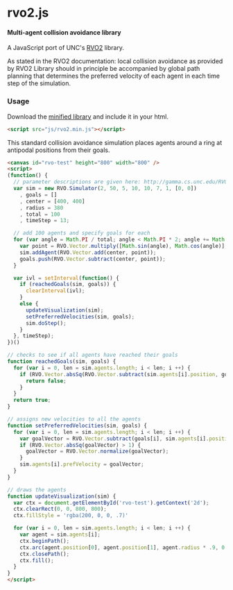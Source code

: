 rvo2.js
========

#### Multi-agent collision avoidance library ####

A JavaScript port of UNC's [RVO2](http://gamma.cs.unc.edu/RVO2/) library.

As stated in the RVO2 documentation: local collision avoidance as provided by RVO2 Library should in principle be accompanied by global path planning that determines the preferred velocity of each agent in each time step of the simulation.

### Usage ###

Download the [minified library](http://pwells.github.com/rvo2-js/lib/rvo2.min.js) and include it in your html.

```html
<script src="js/rvo2.min.js"></script>
```

This standard collision avoidance simulation places agents around a ring at antipodal positions from their goals.

```html
<canvas id="rvo-test" height="800" width="800" />
<script>
(function() {
  // parameter descriptions are given here: http://gamma.cs.unc.edu/RVO2/documentation/2.0/params.html
  var sim = new RVO.Simulator(2, 50, 5, 10, 10, 7, 1, [0, 0])
    , goals = []
    , center = [400, 400]
    , radius = 380
    , total = 100
    , timeStep = 13;

  // add 100 agents and specify goals for each
  for (var angle = Math.PI / total; angle < Math.PI * 2; angle += Math.PI / (.5 * total)) {
    var point = RVO.Vector.multiply([Math.sin(angle), Math.cos(angle)], radius);
    sim.addAgent(RVO.Vector.add(center, point));
    goals.push(RVO.Vector.subtract(center, point));
  }

  var ivl = setInterval(function() {
    if (reachedGoals(sim, goals)) {
      clearInterval(ivl);
    }
    else {
      updateVisualization(sim);
      setPreferredVelocities(sim, goals);
      sim.doStep();
    }
  }, timeStep);
})()

// checks to see if all agents have reached their goals
function reachedGoals(sim, goals) {
  for (var i = 0, len = sim.agents.length; i < len; i ++) {
    if (RVO.Vector.absSq(RVO.Vector.subtract(sim.agents[i].position, goals[i])) > 1) {
      return false;
    }
  }
  return true;
}

// assigns new velocities to all the agents
function setPreferredVelocities(sim, goals) {
  for (var i = 0, len = sim.agents.length; i < len; i ++) {
    var goalVector = RVO.Vector.subtract(goals[i], sim.agents[i].position);
    if (RVO.Vector.absSq(goalVector) > 1) {
      goalVector = RVO.Vector.normalize(goalVector);
    }
    sim.agents[i].prefVelocity = goalVector;
  }
}

// draws the agents
function updateVisualization(sim) {
  var ctx = document.getElementById('rvo-test').getContext('2d');
  ctx.clearRect(0, 0, 800, 800);
  ctx.fillStyle = 'rgba(200, 0, 0, .7)'

  for (var i = 0, len = sim.agents.length; i < len; i ++) {
    var agent = sim.agents[i];
    ctx.beginPath();
    ctx.arc(agent.position[0], agent.position[1], agent.radius * .9, 0, Math.PI * 2);
    ctx.closePath();
    ctx.fill();
  }
}
</script>
```